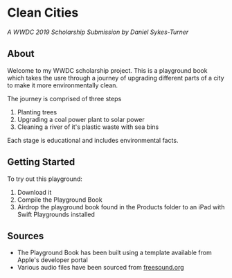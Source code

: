 #  Clean Cities

_A WWDC 2019 Scholarship Submission by Daniel Sykes-Turner_

## About

Welcome to my WWDC scholarship project. This is a playground book which takes the usre through a journey of upgrading different parts of a city to make it more environmentally clean.

The journey is comprised of three steps

1. Planting trees
2. Upgrading a coal power plant to solar power
3. Cleaning a river of it's plastic waste with sea bins

Each stage is educational and includes environmental facts.

## Getting Started

To try out this playground:

1. Download it 
2. Compile the Playground Book
3. Airdrop the playground book found in the Products folder to an iPad with Swift Playgrounds installed

## Sources

- The Playground Book has been built using a template available from Apple's developer portal
- Various audio files have been sourced from [freesound.org](https://freesound.org)
